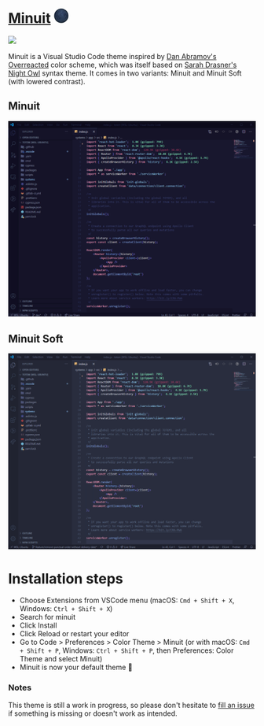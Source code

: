 # [Minuit](https://github.com/mubartok/minuit-vscode-theme) ![](images/moon.png)

![](https://vsmarketplacebadge.apphb.com/version/mubartok.minuit.svg?labelColor=18172E&color=8EACE3)

<!-- ![](https://vsmarketplacebadge.apphb.com/rating-short/mubartok.minuit.svg?labelColor=18172E&color=8EACE3) -->

Minuit is a Visual Studio Code theme inspired by [Dan Abramov's Overreacted](https://overreacted.io/) color scheme, which was itself based on [Sarah Drasner's Night Owl](https://github.com/sdras/night-owl-vscode-theme/) syntax theme. It comes in two variants: Minuit and Minuit Soft (with lowered contrast).

## Minuit

![](images/Minuit.react.png)

## Minuit Soft

![](images/Minuit-Soft.react.png)

# Installation steps

-   Choose Extensions from VSCode menu (macOS: `Cmd + Shift + X`, Windows: `Ctrl + Shift + X`)
-   Search for minuit
-   Click Install
-   Click Reload or restart your editor
-   Go to Code > Preferences > Color Theme > Minuit (or with macOS: `Cmd + Shift + P`, Windows: `Ctrl + Shift + P`, then Preferences: Color Theme and select Minuit)
-   Minuit is now your default theme 🙌

### Notes

This theme is still a work in progress, so please don't hesitate to [fill an issue](https://github.com/mubartok/minuit-vscode-theme/issues) if something is missing or doesn't work as intended.
